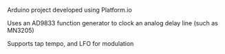 Arduino project developed using Platform.io

Uses an AD9833 function generator to clock an analog delay line (such as MN3205)

Supports tap tempo, and LFO for modulation
